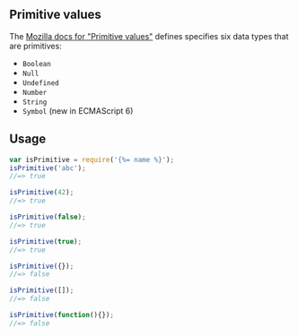 ## Primitive values

The [Mozilla docs for "Primitive values"](https://developer.mozilla.org/en-US/docs/Web/JavaScript/Data_structures#Primitive_values) defines specifies six data types that are primitives:

- `Boolean`
- `Null`
- `Undefined`
- `Number`
- `String`
- `Symbol` (new in ECMAScript 6)

## Usage

```js
var isPrimitive = require('{%= name %}');
isPrimitive('abc');
//=> true

isPrimitive(42);
//=> true

isPrimitive(false);
//=> true

isPrimitive(true);
//=> true

isPrimitive({});
//=> false

isPrimitive([]);
//=> false

isPrimitive(function(){});
//=> false
```
